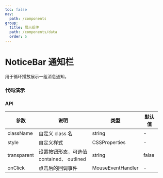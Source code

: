```yaml
---
toc: false
nav:
  path: /components
group:
  title: 展示组件
  path: /components/data
  order: 5
---
```


# NoticeBar 通知栏

用于循环播放展示一组消息通知。

### 代码演示

### API

| 参数        | 说明                                      | 类型              | 默认值 |
| ----------- | ----------------------------------------- | ----------------- | ------ |
| className   | 自定义 class 名                           | string            | -      |
| style       | 自定义样式                                | CSSProperties     | -      |
| transparent | 设置按钮形态，可选值 contained、 outlined | string            | false  |
| onClick     | 点击后的回调事件                          | MouseEventHandler | -      |
